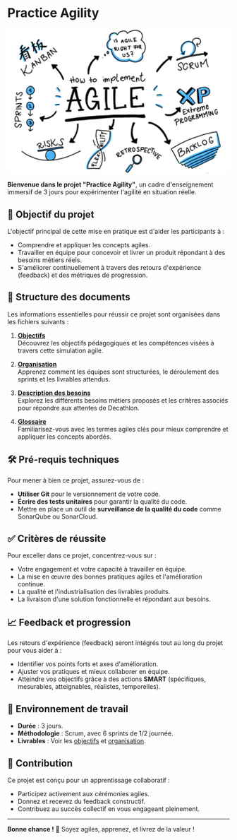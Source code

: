 # Practice Agility  
![Agile Illustration](/resources/agile.png)  

**Bienvenue dans le projet "Practice Agility"**, un cadre d'enseignement immersif de 3 jours pour expérimenter l'agilité en situation réelle.  

## 🚀 Objectif du projet  
L'objectif principal de cette mise en pratique est d'aider les participants à :  
- Comprendre et appliquer les concepts agiles.  
- Travailler en équipe pour concevoir et livrer un produit répondant à des besoins métiers réels.  
- S'améliorer continuellement à travers des retours d'expérience (feedback) et des métriques de progression.

## 📄 Structure des documents  
Les informations essentielles pour réussir ce projet sont organisées dans les fichiers suivants :  

1. [**Objectifs**](1_Objectifs.md)  
   Découvrez les objectifs pédagogiques et les compétences visées à travers cette simulation agile.  

2. [**Organisation**](2_Organisation.md)  
   Apprenez comment les équipes sont structurées, le déroulement des sprints et les livrables attendus.  

3. [**Description des besoins**](3_Besoin.md)  
   Explorez les différents besoins métiers proposés et les critères associés pour répondre aux attentes de Decathlon.

4. [**Glossaire**](Glossaire.md)  
   Familiarisez-vous avec les termes agiles clés pour mieux comprendre et appliquer les concepts abordés.  

## 🛠️ Pré-requis techniques  
Pour mener à bien ce projet, assurez-vous de :  
- **Utiliser Git** pour le versionnement de votre code.  
- **Écrire des tests unitaires** pour garantir la qualité du code.  
- Mettre en place un outil de **surveillance de la qualité du code** comme SonarQube ou SonarCloud.  

## ✅ Critères de réussite  
Pour exceller dans ce projet, concentrez-vous sur :  
- Votre engagement et votre capacité à travailler en équipe.  
- La mise en œuvre des bonnes pratiques agiles et l'amélioration continue.  
- La qualité et l'industrialisation des livrables produits.  
- La livraison d'une solution fonctionnelle et répondant aux besoins.  

## 📈 Feedback et progression  
Les retours d'expérience (feedback) seront intégrés tout au long du projet pour vous aider à :  
- Identifier vos points forts et axes d'amélioration.  
- Ajuster vos pratiques et mieux collaborer en équipe.  
- Atteindre vos objectifs grâce à des actions **SMART** (spécifiques, mesurables, atteignables, réalistes, temporelles).  

## 🚧 Environnement de travail  
- **Durée** : 3 jours.  
- **Méthodologie** : Scrum, avec 6 sprints de 1/2 journée.  
- **Livrables** : Voir les [objectifs](1_Objectifs.md) et [organisation](2_Organisation.md).  

## 🤝 Contribution  
Ce projet est conçu pour un apprentissage collaboratif :  
- Participez activement aux cérémonies agiles.  
- Donnez et recevez du feedback constructif.  
- Contribuez au succès collectif en vous engageant pleinement.

---

**Bonne chance !** 🚀 Soyez agiles, apprenez, et livrez de la valeur !  
